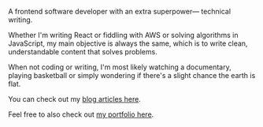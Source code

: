 A frontend software developer with an extra superpower— technical writing.

Whether I'm writing React or fiddling with AWS or solving algorithms in JavaScript, my main objective is always the
same, which is to write clean, understandable content that solves problems.

When not coding or writing, I'm most likely watching a documentary, playing basketball or simply wondering if there's a slight
chance the earth is flat.


You can check out my [blog articles here](https://hashnode.com/@Captain-EO).

Feel free to also check out [my portfolio here](https://emmanueleboh.vercel.app).


<!--
**EOEboh/EOEboh** is a ✨ _special_ ✨ repository because its `README.md` (this file) appears on your GitHub profile.

